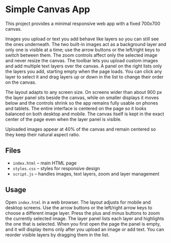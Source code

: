 # Simple Canvas App
This project provides a minimal responsive web app with a fixed 700x700 canvas.

Images you upload or text you add behave like layers so you can still see the ones underneath. The two built-in images act as a background layer and only one is visible at a time; use the arrow buttons or the left/right keys to switch between them. The zoom controls affect only the selected image and never resize the canvas. The toolbar lets you upload custom images and add multiple text layers over the canvas. A panel on the right lists only the layers you add, starting empty when the page loads. You can click any layer to select it and drag layers up or down in the list to change their order on the canvas.

The layout adapts to any screen size. On screens wider than about 900&nbsp;px the layer panel sits beside the canvas, while on smaller displays it moves below and the controls shrink so the app remains fully usable on phones and tablets. The entire interface is centered on the page so it looks balanced on both desktop and mobile. The canvas itself is kept in the exact center of the page even when the layer panel is visible.

Uploaded images appear at 40% of the canvas and remain centered so they keep their natural aspect ratio.

## Files
- `index.html` – main HTML page
- `styles.css` – styles for responsive design
- `script.js` – handles images, text layers, zoom and layer management

## Usage
Open `index.html` in a web browser. The layout adjusts for mobile and desktop screens. Use the arrow buttons or the left/right arrow keys to choose a different image layer. Press the plus and minus buttons to zoom the currently selected image. The layer panel lists each layer and highlights the one that is selected. When you first open the page the panel is empty, and it will display items only after you upload an image or add text.
You can reorder visible layers by dragging them in the list.

